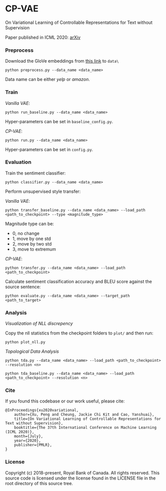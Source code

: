 # CP-VAE

On Variational Learning of Controllable Representations for Text without Supervision

Paper published in ICML 2020: [arXiv](https://arxiv.org/abs/1905.11975)

### Preprocess

Download the GloVe embeddings from [this link](http://nlp.stanford.edu/data/glove.840B.300d.zip) to `data\`

```
python preprocess.py --data_name <data_name>
```

Data name can be either *yelp* or *amazon*.

### Train

*Vanilla VAE*:

```
python run_baseline.py --data_name <data_name>
```

Hyper-parameters can be set in `baseline_config.py`.


*CP-VAE*:

```
python run.py --data_name <data_name>
```

Hyper-parameters can be set in `config.py`.

### Evaluation

Train the sentiment classifier:

```
python classifier.py --data_name <data_name>
```

Perform unsupervised style transfer:

*Vanilla VAE*:

```
python transfer_baseline.py --data_name <data_name> --load_path <path_to_checkpoint> --type <magnitude_type>
```

Magnitude type can be:

- 0, no change
- 1, move by one std
- 2, move by two std
- 3, move to extremum

*CP-VAE*:

```
python transfer.py --data_name <data_name> --load_path <path_to_checkpoint>
```

Calculate sentiment classification accuracy and BLEU score against the source sentence:

```
python evaluate.py --data_name <data_name> --target_path <path_to_target>
```

### Analysis

*Visualization of NLL discrepency*

Copy the nll statistics from the checkpoint folders to `plot/` and then run:

```
python plot_nll.py
```

*Topological Data Analysis*

```
python tda.py --data_name <data_name> --load_path <path_to_checkpoint> --resolution <n>
```

```
python tda_baseline.py --data_name <data_name> --load_path <path_to_checkpoint> --resolution <n>
```

### Cite

If you found this codebase or our work useful, please cite:

```
@InProceedings{xu2020variational,
    author={Xu, Peng and Cheung, Jackie Chi Kit and Cao, Yanshuai},
    title={On Variational Learning of Controllable Representations for Text without Supervision},
    booktitle={The 37th International Conference on Machine Learning (ICML 2020)},
    month={July},
    year={2020},
    publisher={PMLR},
}
```

### License

Copyright (c) 2018-present, Royal Bank of Canada. All rights reserved.
This source code is licensed under the license found in the LICENSE file in the root directory of this source tree.
